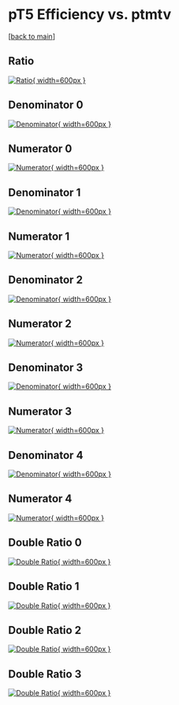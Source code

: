 # pT5 Efficiency vs. ptmtv

[[back to main](./)]



## Ratio

[![Ratio](../mtv/var/pT5_loweta_211_-1_eff_ptmtv.png){ width=600px }](../mtv/var/pT5_loweta_211_-1_eff_ptmtv.pdf)

## Denominator 0

[![Denominator](../mtv/den/pT5_loweta_211_-1_eff_ptmtv_den0.png){ width=600px }](../mtv/den/pT5_loweta_211_-1_eff_ptmtv_den0.pdf)

## Numerator 0

[![Numerator](../mtv/num/pT5_loweta_211_-1_eff_ptmtv_num0.png){ width=600px }](../mtv/num/pT5_loweta_211_-1_eff_ptmtv_num0.pdf)

## Denominator 1

[![Denominator](../mtv/den/pT5_loweta_211_-1_eff_ptmtv_den1.png){ width=600px }](../mtv/den/pT5_loweta_211_-1_eff_ptmtv_den1.pdf)

## Numerator 1

[![Numerator](../mtv/num/pT5_loweta_211_-1_eff_ptmtv_num1.png){ width=600px }](../mtv/num/pT5_loweta_211_-1_eff_ptmtv_num1.pdf)

## Denominator 2

[![Denominator](../mtv/den/pT5_loweta_211_-1_eff_ptmtv_den2.png){ width=600px }](../mtv/den/pT5_loweta_211_-1_eff_ptmtv_den2.pdf)

## Numerator 2

[![Numerator](../mtv/num/pT5_loweta_211_-1_eff_ptmtv_num2.png){ width=600px }](../mtv/num/pT5_loweta_211_-1_eff_ptmtv_num2.pdf)

## Denominator 3

[![Denominator](../mtv/den/pT5_loweta_211_-1_eff_ptmtv_den3.png){ width=600px }](../mtv/den/pT5_loweta_211_-1_eff_ptmtv_den3.pdf)

## Numerator 3

[![Numerator](../mtv/num/pT5_loweta_211_-1_eff_ptmtv_num3.png){ width=600px }](../mtv/num/pT5_loweta_211_-1_eff_ptmtv_num3.pdf)

## Denominator 4

[![Denominator](../mtv/den/pT5_loweta_211_-1_eff_ptmtv_den4.png){ width=600px }](../mtv/den/pT5_loweta_211_-1_eff_ptmtv_den4.pdf)

## Numerator 4

[![Numerator](../mtv/num/pT5_loweta_211_-1_eff_ptmtv_num4.png){ width=600px }](../mtv/num/pT5_loweta_211_-1_eff_ptmtv_num4.pdf)

## Double Ratio 0

[![Double Ratio](../mtv/ratio/pT5_loweta_211_-1_eff_ptmtv_ratio0.png){ width=600px }](../mtv/ratio/pT5_loweta_211_-1_eff_ptmtv_ratio0.pdf)

## Double Ratio 1

[![Double Ratio](../mtv/ratio/pT5_loweta_211_-1_eff_ptmtv_ratio1.png){ width=600px }](../mtv/ratio/pT5_loweta_211_-1_eff_ptmtv_ratio1.pdf)

## Double Ratio 2

[![Double Ratio](../mtv/ratio/pT5_loweta_211_-1_eff_ptmtv_ratio2.png){ width=600px }](../mtv/ratio/pT5_loweta_211_-1_eff_ptmtv_ratio2.pdf)

## Double Ratio 3

[![Double Ratio](../mtv/ratio/pT5_loweta_211_-1_eff_ptmtv_ratio3.png){ width=600px }](../mtv/ratio/pT5_loweta_211_-1_eff_ptmtv_ratio3.pdf)

